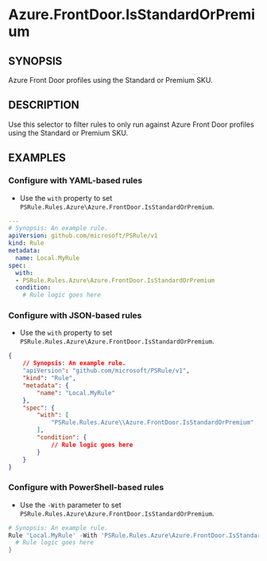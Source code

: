 # Azure.FrontDoor.IsStandardOrPremium

## SYNOPSIS

Azure Front Door profiles using the Standard or Premium SKU.

## DESCRIPTION

Use this selector to filter rules to only run against Azure Front Door profiles using the Standard or Premium SKU.

## EXAMPLES

### Configure with YAML-based rules

- Use the `with` property to set `PSRule.Rules.Azure\Azure.FrontDoor.IsStandardOrPremium`.

```yaml
---
# Synopsis: An example rule.
apiVersion: github.com/microsoft/PSRule/v1
kind: Rule
metadata:
  name: Local.MyRule
spec:
  with:
  - PSRule.Rules.Azure\Azure.FrontDoor.IsStandardOrPremium
  condition:
    # Rule logic goes here
```

### Configure with JSON-based rules

- Use the `with` property to set `PSRule.Rules.Azure\Azure.FrontDoor.IsStandardOrPremium`.

```json
{
    // Synopsis: An example rule.
    "apiVersion": "github.com/microsoft/PSRule/v1",
    "kind": "Rule",
    "metadata": {
        "name": "Local.MyRule"
    },
    "spec": {
        "with": [
            "PSRule.Rules.Azure\\Azure.FrontDoor.IsStandardOrPremium"
        ],
        "condition": {
            // Rule logic goes here
        }
    }
}
```

### Configure with PowerShell-based rules

- Use the `-With` parameter to set `PSRule.Rules.Azure\Azure.FrontDoor.IsStandardOrPremium`.

```powershell
# Synopsis: An example rule.
Rule 'Local.MyRule' -With 'PSRule.Rules.Azure\Azure.FrontDoor.IsStandardOrPremium' {
  # Rule logic goes here
}
```
